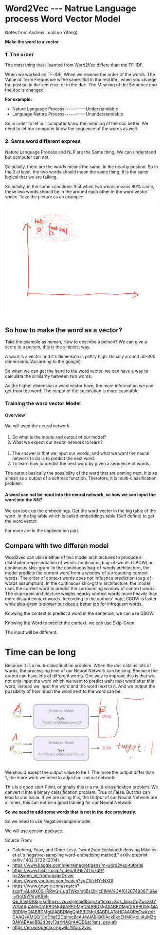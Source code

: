 # Word2Vec --- Natrue Language process Word Vector Model
Notes from Andrew Luo(Luo Yifeng)

**Make the word to a vector**


### 1.  The order
The most thing that i learned from Word2Vec differe than the TF-IDF.

When we worked on TF-IDF, When we reverse the order of the words. The Value of Term Frequence is the same. But in the real life , when you change the postion in the sentence or in the doc. The Meaning of the Sentence and the doc is changed. 



**For example:**
- Nature Language Process-----------Understandable
- Language Nature Process-----------Ununderstandable


So in order to let our computer know the meaning of the doc better. We need to let our computer know the sequence of the words as well.

### 2. Same word different express

Nature Language Process and NLP are the Same thing, We can understand but computer can not.

So actully, there are the words means the same, in the nearby postion. So in the 3-d level, the two words should mean the same thing. It is the same logical that we are talking.


So actully, in the some conditions that when two words means 80% same, these two words should be in the around each other in the word vector space. Take the picture as an example:


![image](/Notes/image/1.png)
 
## So how to make the word as a vector?

Take the example as human, How to describe a person? We can give a score to a person, this is the simplest way.

A word is a vector and it's dimension is pettry high. Usually around 50-300 dimensions.(According to the google)

So when we can get the hand to the word vector, we can have a way to calculate the similarity between two words.

As the higher dimension a word vector have, the more information we can get from the word. The output of the calculation is more countable.


### Training the word vector Model


#### Overview

We will used the neural network.

####
1. So what is the inputs and output of our model?
2. What we expect our neural network to learn?

####
1. The answer is that we input our words, and what we want the neural network to do is to predict the next word.
2. To learn how to predict the next word by given a sequence of words.


The output basically the possibility of the word that are coming next. It is as simialr as a output of a softmax function.
Therefore, it is multi-classification problem.

#### A word can not be input into the neural network, so how we can input the word into the NN?
We can look up the embeddings. Get the word vector in the big table of the word. In the big table which is called embeddings table (Self define) to get the word vector.

For more are in the implmention part.


## Compare with two differen model




Word2vec can utilize either of two model architectures to produce a distributed representation of words: continuous bag-of-words (CBOW) or continuous skip-gram. In the continuous bag-of-words architecture, the model predicts the current word from a window of surrounding context words. The order of context words does not influence prediction (bag-of-words assumption). In the continuous skip-gram architecture, the model uses the current word to predict the surrounding window of context words. The skip-gram architecture weighs nearby context words more heavily than more distant context words. According to the authors' note, CBOW is faster while skip-gram is slower but does a better job for infrequent words.

Knowing the context to predict a word in the sentence, we can use CBOW.

Knowing the Word to predict the context, we can use Skip-Gram.

The input will be different.

# Time can be long 
Because it is a multi-classification problem. When the doc catains lots of words, the processing time of our Neural Network can be long. Because the output can have lots of different words. 
One way to improve this is that we not only input the word which we want to predict waht next word after this word, instead we input the word and the word next to it. And we output the possibility of how much the word next to the word can be.


![image](image/2.png)

We should except the output value to be 1.
The more the output differ than 1, the more work we need to adjust our neural network. 


This is a good start Point, originally this is a multi-classification problem. We canvert it into a binary calssification problem. True or False. But this can lead to one issue. If we are doing this, the Output of our Neural Network are all ones, this can not be a good training for our Neural Network.

**So we need to add some words that is not in the doc previously.**

So we need to use Negativesample-model.




















We will use gensim package.




















Source From:
- Goldberg, Yoav, and Omer Levy. "word2vec Explained: deriving Mikolov et al.'s negative-sampling word-embedding method." arXiv preprint arXiv:1402.3722 (2014).
- https://www.kaggle.com/pierremegret/gensim-word2vec-tutorial
- https://www.bilibili.com/video/BV1F7411x749?p=2&spm_id_from=pageDriver
- https://www.youtube.com/watch?v=Z1VsHYcNXDI
- https://www.google.com/search?sxsrf=ALeKk00_iRRwGn_ugTWkxm8EsI2HjcEtMA%3A1612874806719&ei=NoQiYPqwK9el-Qb_8IvoDA&q=softmax+vs+sigmoid&oq=softmax+&gs_lcp=CgZwc3ktYWIQARgAMgQIABBDMgQIABBDMgQIABBDMgQIABBDMgQIABBDMgQIABBDMgQIABBDMgQIABBDMgQIABBDMgUIABDLAToHCAAQRxCwAzoHCAAQsAMQQ1CgE1igE2DqImgBcAJ4AIABjQOIAckEkgEHMC4xLjAuMZgBAKABAaoBB2d3cy13aXrIAQrAAQE&sclient=psy-ab
- https://en.wikipedia.org/wiki/Word2vec
  






